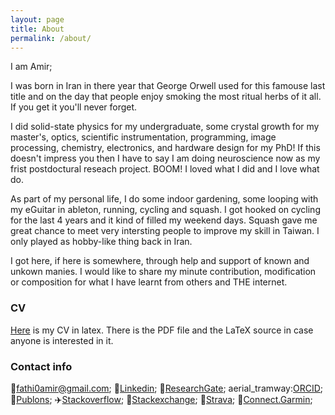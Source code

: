 ```yaml
---
layout: page
title: About
permalink: /about/
---
```


I am Amir; 

I was born in Iran in there year that George Orwell used for this famouse last title and on the day that people enjoy smoking the most ritual herbs of it all. If you 
get it you'll never forget. 

I did solid-state physics for my undergraduate, some crystal growth for my master's, optics, 
scientific instrumentation, programming, image processing, chemistry, electronics, and hardware design for my PhD! 
If this doesn't impress you then I have to say I am doing neuroscience now as my frist postdoctural reseach project. BOOM!
I loved what I did and I love what do. 

As part of my personal life, I do some indoor gardening, some looping with my eGuitar in ableton, running, cycling and squash. 
I got hooked on cycling for the last 4 years and it kind of filled my weekend days. Squash gave me great chance to meet very
intersting people to improve my skill in Taiwan. I only played as hobby-like thing back in Iran. 

I got here, if here is somewhere, through help and support of known and unkown manies. I would like to 
share my minute contribution, modification or composition for what I have learnt from others and THE internet. 

### CV

[Here](https://github.com/fathi0amir/CV/blob/main/Amir%20Fathi%20Curriculum%20Vitae.pdf) 
is my CV in latex. There is the PDF file and the LaTeX source in case anyone is interested in it.

### Contact info

:carousel_horse:[fathi0amir@gmail.com](mailto:fathi0amir@gmail.com);
:train:[Linkedin](https://www.linkedin.com/in/fathi0amir/);
:oncoming_taxi:[ResearchGate](https://www.researchgate.net/profile/Amir-Fathi-5);
aerial_tramway:[ORCID](https://orcid.org/0000-0002-2528-8405);
:tram:[Publons](https://publons.com/researcher/2544061/amir-fathi/);
:airplane:[Stackoverflow](https://stackoverflow.com/users/14200249/amir-fathi);
:rocket:[Stackexchange](https://meta.stackexchange.com/users/974036/amir-fathi);
:helicopter:[Strava](https://www.strava.com/athletes/35111865);
:steam_locomotive:[Connect.Garmin](https://connect.garmin.com/modern/profile/0d1daa0b-da7b-411e-ae62-85cb9b6df8f6);
